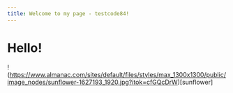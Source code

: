 ```yaml
---
title: Welcome to my page - testcode84!
---
```

# Hello!
!(https://www.almanac.com/sites/default/files/styles/max_1300x1300/public/image_nodes/sunflower-1627193_1920.jpg?itok=cfGQcDrW)[sunflower]